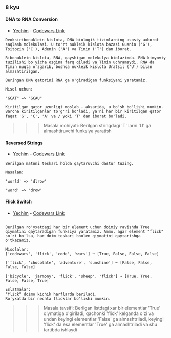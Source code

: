 ### 8 kyu

#### DNA to RNA Conversion

- [Yechim](8_kyu/task1.dart) - [Codewars Link](https://www.codewars.com/kata/5556282156230d0e5e000089)

```
Deoksiribonuklein kislota, DNA biologik tizimlarning asosiy axborot saqlash molekulasi. U to'rt nukleik kislota bazasi Guanin ('G'), Tsitozin ('C'), Adenin ('A') va Timin ('T') dan iborat.

Ribonuklein kislota, RNA, qayshigan molekulya biolazimda. RNA kimyoviy tuzilishi bo'yicha ozgina farq qiladi va Timin uchramaydi. RNA da Timin nuqta o'zgarib, boshqa nukleik kislota Uratsil ('U') bilan almashtirilgan.

Beringan DNA qatorini RNA ga o'giradigan funksiyani yaratamiz.

Misol uchun:

"GCAT" => "GCAU"

Kiritilgan qator uzunligi moslab - aksarida, u bo'sh bo'lishi mumkin. Barcha kiritilganlar to'g'ri bo'ladi, ya'ni har bir kiritilgan qator faqat 'G', 'C', 'A' va / yoki 'T' dan iborat bo'ladi.
```
>>> Masala mohiyati: Berilgan stringdagi 'T' larni 'U' ga almashtiruvchi funksiya yaratish




#### Reversed Strings

- [Yechim](8_kyu/task2.dart) - [Codewars Link](https://www.codewars.com/kata/5168bb5dfe9a00b126000018)

```
Berilgan matnni teskari holda qaytaruvchi dastur tuzing.

Masalan: 

'world' => 'dlrow' 

'word' => 'drow'
```

#### Flick Switch
- [Yechim](8_kyu/task3.dart) - [Codewars Link](https://www.codewars.com/kata/64fbfe2618692c2018ebbddb)
```

Berilgan ro'yxatdagi har bir element uchun doimiy ravishda True qiymatini qaytaradigan funksiya yaratamiz. Ammo, agar element "flick" so'zi bo'lsa, har doim teskari boolen qiymatini qaytarishga o'tkazamiz.

Misolalar:
['codewars', 'flick', 'code', 'wars'] ➞ [True, False, False, False]

['flick', 'chocolate', 'adventure', 'sunshine'] ➞ [False, False, False, False]

['bicycle', 'jarmony', 'flick', 'sheep', 'flick'] ➞ [True, True, False, False, True]

Eslatmalar:
"flick" doimo kichik harflarda beriladi.
Ro'yxatda bir nechta flicklar bo'lishi mumkin.
```
>>> Masala tavsifi: Berilgan listdagi xar bir elementlar 'True' qiymatiga o'giriladi, qachonki 'flick' kelganda o'zi va undan keyingi elementlar 'False' ga almashtriladi, keyingi 'flick' da esa elementlar 'True' ga almashtriladi va shu tartibda ishlaydi